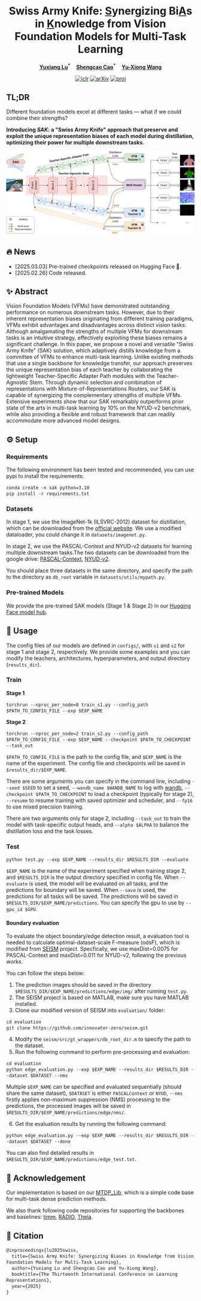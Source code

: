 <p align="center">
  <h1 align="center">Swiss Army Knife: <ins>S</ins>ynergizing Bi<ins>A</ins>s in <ins>K</ins>nowledge from Vision Foundation Models for Multi-Task Learning</h1>
  <p align="center">
    <strong><a href="https://innovator-zero.github.io/">Yuxiang Lu</a><sup>*</sup></strong>
    &nbsp;&nbsp;
    <strong><a href="https://shengcao.netlify.app/">Shengcao Cao</a><sup>*</sup></strong>
    &nbsp;&nbsp;
    <strong><a href="https://yxw.web.illinois.edu/">Yu-Xiong Wang</a></strong>
  </p>

  <p align="center">
  <a href="https://openreview.net/forum?id=eePww5u7J3"><img alt='iclr' src="https://img.shields.io/badge/ICLR-2025-blue.svg"></a>
  <a href="https://arxiv.org/abs/2410.14633"><img alt='arXiv' src="https://img.shields.io/badge/arXiv-2410.14633-b31b1b.svg"></a>
  <a href="https://innovator-zero.github.io/SAK/"><img alt='proj' src="https://img.shields.io/badge/Project Page-82B366.svg"></a>
  </p>
</p>

## TL;DR
Different foundation models excel at different tasks &mdash; what if we could combine their strengths?

**Introducing *SAK*: a "Swiss Army Knife" approach that preserve and exploit the unique representation biases of each model during distillation, optimizing their power for multiple downstream tasks.**

![Overview](assets/arch.png)

## 🔥 News
- [2025.03.03] Pre-trained checkpoints released on Hugging Face 🤗. 
- [2025.02.26] Code released.

## ✨ Abstract

Vision Foundation Models (VFMs) have demonstrated outstanding performance on numerous downstream tasks. However, due to their inherent representation biases originating from different training paradigms, VFMs exhibit advantages and disadvantages across distinct vision tasks. Although amalgamating the strengths of multiple VFMs for downstream tasks is an intuitive strategy, effectively exploiting these biases remains a significant challenge. In this paper, we propose a novel and versatile "Swiss Army Knife" (SAK) solution, which adaptively distills knowledge from a committee of VFMs to enhance multi-task learning. Unlike existing methods that use a single backbone for knowledge transfer, our approach preserves the unique representation bias of each teacher by collaborating the lightweight Teacher-Specific Adapter Path modules with the Teacher-Agnostic Stem. Through dynamic selection and combination of representations with Mixture-of-Representations Routers, our SAK is capable of synergizing the complementary strengths of multiple VFMs. Extensive experiments show that our SAK remarkably outperforms prior state of the arts in multi-task learning by 10% on the NYUD-v2 benchmark, while also providing a flexible and robust framework that can readily accommodate more advanced model designs.

## ⚙️ Setup

### Requirements
The following environment has been tested and recommended, you can use pypi to install the requirements:
```
conda create -n sak python=3.10
pip install -r requirements.txt
```

### Datasets
In stage 1, we use the ImageNet-1k (ILSVRC-2012) dataset for distillation, which can be downloaded from the [official website](http://www.image-net.org/). We use a modified dataloader, you could change it in `datasets/imagenet.py`.

In stage 2, we use the PASCAL-Context and NYUD-v2 datasets for learning multiple downstream tasks.The two datasets can be downloaded from the google drive: [PASCAL-Context](https://drive.google.com/file/d/1TWZydr5_r4hKDM5Zyzrcq712Stg2cw7p/view?usp=drive_link), [NYUD-v2](https://drive.google.com/file/d/1rj3tHdQVYqe-Y3mpxv4EgWsiqgq3z87H/view?usp=drive_link).

You should place three datasets in the same directory, and specify the path to the directory as `db_root` variable in `datasets/utils/mypath.py`.

### Pre-trained Models
We provide the pre-trained SAK models (Stage 1 & Stage 2) in our [Hugging Face model hub](https://huggingface.co/yxlu0/SAK).

## 🚀 Usage

The config files of our models are defined in `configs/`, with `s1` and `s2` for stage 1 and stage 2, respectively. We provide some examples and you can modify the teachers, architectures, hyperparameters, and output directory (`results_dir`).

### Train 

**Stage 1**
```
torchrun --nproc_per_node=8 train_s1.py --config_path $PATH_TO_CONFIG_FILE --exp $EXP_NAME
```

**Stage 2**
```
torchrun --nproc_per_node=2 train_s2.py --config_path $PATH_TO_CONFIG_FILE --exp $EXP_NAME --checkpoint $PATH_TO_CHECKPOINT --task_out
```

`$PATH_TO_CONFIG_FILE` is the path to the config file, and `$EXP_NAME` is the name of the experiment. The config file and checkpoints will be saved in `$results_dir/$EXP_NAME`. 

There are some arguments you can specify in the command line, including `--seed $SEED` to set a seed, `--wandb_name $WANDB_NAME` to log with [wandb](https://wandb.ai/site), `--checkpoint $PATH_TO_CHECKPOINT` to load a checkpoint (typically for stage 2), `--resume` to resume training with saved optimizer and scheduler, and `--fp16` to use mixed precision training.

There are two arguments only for stage 2, including `--task_out` to train the model with task-specific output heads, and `--alpha $ALPHA` to balance the distillation loss and the task losses.

### Test

```
python test.py --exp $EXP_NAME --results_dir $RESULTS_DIR --evaluate
```
`$EXP_NAME` is the name of the experiment specified when training stage 2, and `$RESULTS_DIR` is the output directory specified in config file. When `--evaluate` is used, the model will be evaluated on all tasks, and the predictions for boundary will be saved. When `--save` is used, the predictions for all tasks will be saved. The predictions will be saved in `$RESULTS_DIR/$EXP_NAME/predictions`. You can specify the gpu to use by `--gpu_id $GPU`.

#### Boundary evaluation
To evaluate the object boundary/edge detection result, a evaluation tool is needed to calculate optimal-dataset-scale F-measure (odsF), which is modified from [SEISM](https://github.com/jponttuset/seism) project. Specfically, we use maxDist=0.0075 for PASCAL-Context and maxDist=0.011 for NYUD-v2, following the previous works.

You can follow the steps below:

1. The prediction images should be saved in the directory `$RESULTS_DIR/$EXP_NAME/predictions/edge/img/` after running `test.py`.
2. The SEISM project is based on MATLAB, make sure you have MATLAB installed.
3. Clone our modified version of SEISM into `evaluation/` folder:
```
cd evaluation
git clone https://github.com/innovator-zero/seism.git
```
4. Modify the `seism/src/gt_wrappers/db_root_dir.m` to specify the path to the dataset.
5. Run the following command to perform pre-processing and evaluation:
```
cd evaluation
python edge_evaluation.py --exp $EXP_NAME --results_dir $RESULTS_DIR --dataset $DATASET --nms
```
Multiple `$EXP_NAME` can be specified and evaluated sequentially (should share the same dataset), `$DATASET` is either `PASCALContext` or `NYUD`, `--nms` firstly applies non-maximum suppression (NMS) processing to the predictions, the processed images will be saved in `$RESULTS_DIR/$EXP_NAME/predictions/edge/nms/`.

6. Get the evaluation results by running the following command:
```
python edge_evaluation.py --exp $EXP_NAME --results_dir $RESULTS_DIR --dataset $DATASET --done
```
You can also find detailed results in `$RESULTS_DIR/$EXP_NAME/predictions/edge_test.txt`.

## 🙏 Acknowledgement

Our implementation is based on our [MTDP_Lib](https://github.com/innovator-zero/MTDP_Lib), which is a simple code base for multi-task dense prediction methods.

We also thank following code repositories for supporting the backbones and baselines: [timm](), [RADIO](https://github.com/NVlabs/RADIO), [Theia](https://github.com/bdaiinstitute/theia).

## 📖 Citation

```
@inproceedings{lu2025swiss,
  title={Swiss Army Knife: Synergizing Biases in Knowledge from Vision Foundation Models for Multi-Task Learning},
  author={Yuxiang Lu and Shengcao Cao and Yu-Xiong Wang},
  booktitle={The Thirteenth International Conference on Learning Representations},
  year={2025}
}
```